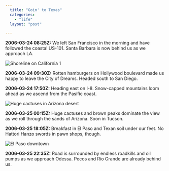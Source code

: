 ```yaml
---
  title: "Goin' to Texas"
  categories: 
    - "life"
  layout: "post"

---
```

__2006-03-24 08:25Z:__ We left San Francisco in the morning and have followed the coastal US-101. Santa Barbara is now behind us as we approach LA.

![Shoreline on California 1](https://d2vqpl3tx84ay5.cloudfront.net/California_One.jpg)

__2006-03-24 09:30Z:__ Rotten hamburgers on Hollywood boulevard made us happy to leave the City of Dreams. Headed south to San Diego.

__2006-03-24 17:50Z:__ Heading east on I-8. Snow-capped mountains loom ahead as we ascend from the Pasific coast.

![Huge cactuses in Arizona desert](https://d2vqpl3tx84ay5.cloudfront.net/Cactuses_in_Arizona.jpg)

__2006-03-25 00:15Z:__ Huge cactuses and brown peaks dominate the view as we roll through the sands of Arizona. Soon in Tucson.

__2006-03-25 18:05Z:__ Breakfast in El Paso and Texan soil under our feet. No Hattori Hanzo swords in pawn shops, though.

![El Paso downtown](https://d2vqpl3tx84ay5.cloudfront.net/Kerttu_in_El_Paso.jpg)

__2006-03-25 22:35Z:__ Road is surrounded by endless roadkills and oil pumps as we approach Odessa. Pecos and Rio Grande are already behind us.
